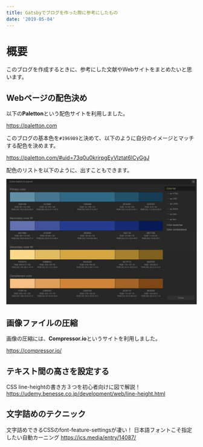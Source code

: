 ```yaml
---
title: Gatsbyでブログを作った際に参考にしたもの
date: '2019-05-04'
---
```


# 概要

このブログを作成するときに、参考にした文献やWebサイトをまとめたいと思います。

## Webページの配色決め

以下の**Paletton**という配色サイトを利用しました。

<https://paletton.com>

このブログの基本色を`#196989`と決めて、以下のように自分のイメージとマッチする配色を決めます。

<https://paletton.com/#uid=73q0u0krirpgEyVlztat6lCyGgJ>

配色のリストを以下のように、出すこともできます。

![Paletton](Paletton-The-Color-Scheme-Designer-2019-05-04-18-25-18.png)

## 画像ファイルの圧縮

画像の圧縮には、**Compressor.io**というサイトを利用しました。

<https://compressor.io/>

## テキスト間の高さを設定する

CSS line-heightの書き方３つを初心者向けに図で解説！
<https://udemy.benesse.co.jp/development/web/line-height.html>

## 文字詰めのテクニック

文字詰めできるCSSのfont-feature-settingsが凄い！
日本語フォントこそ指定したい自動カーニング
<https://ics.media/entry/14087/>

